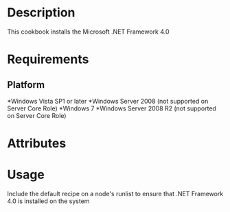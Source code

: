Description
===========

This cookbook installs the Microsoft .NET Framework 4.0

Requirements
============

Platform
--------

*Windows Vista SP1 or later
*Windows Server 2008 (not supported on Server Core Role)
*Windows 7
*Windows Server 2008 R2 (not supported on Server Core Role)


Attributes
==========

Usage
=====

Include the default recipe on a node's runlist to ensure that .NET Framework 4.0 is installed on the system

